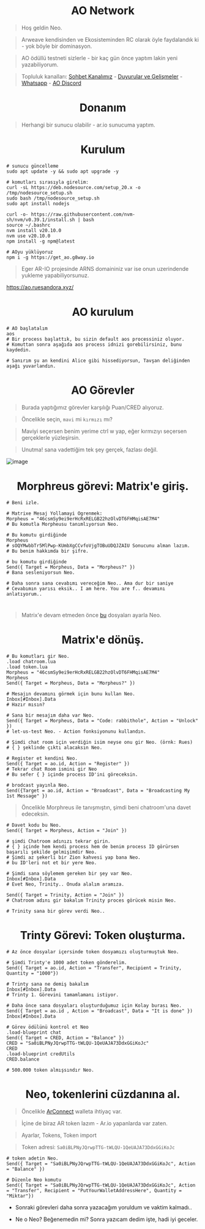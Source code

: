 <h1 align="center"> AO Network </h1>

> Hoş geldin Neo.

> Arweave kendisinden ve Ekosisteminden RC olarak öyle faydalandık ki - yok böyle bir dominasyon.

> AO ödüllü testneti sizlerle - bir kaç gün önce yaptım lakin yeni yazabiliyorum.

> Topluluk kanalları: [Sohbet Kanalımız](https://t.me/RuesChat) - [Duyurular ve Gelişmeler](https://t.me/RuesAnnouncement) - [Whatsapp](https://whatsapp.com/channel/0029VaBcj7V1dAw1H2KhMk34) - [AO Discord](https://discord.gg/mSguxVuV)

<h1 align="center"> Donanım </h1>

> Herhangi bir sunucu olabilir - ar.io sunucuma yaptım.

<h1 align="center"> Kurulum </h1>

```console
# sunucu güncelleme
sudo apt update -y && sudo apt upgrade -y

# komutları sırasıyla girelim:
curl -sL https://deb.nodesource.com/setup_20.x -o /tmp/nodesource_setup.sh
sudo bash /tmp/nodesource_setup.sh
sudo apt install nodejs

curl -o- https://raw.githubusercontent.com/nvm-sh/nvm/v0.39.1/install.sh | bash
source ~/.bashrc
nvm install v20.10.0
nvm use v20.10.0
npm install -g npm@latest

# AOyu yüklüyoruz
npm i -g https://get_ao.g8way.io
```

> Eger AR-IO projesinde ARNS domaininiz var ise onun uzerindende yukleme yapabiliyorsunuz.

https://ao.ruesandora.xyz/

<h1 align="center"> AO kurulum </h1>

```console
# AO başlatalım
aos
# Bir process başlattık, bu sizin default aos processiniz oluyor.
# Komuttan sonra aşağıda aos process idnizi gorebilirsiniz, bunu kaydedin.

# Sanırım şu an kendini Alice gibi hissediyorsun, Tavşan deliğinden aşağı yuvarlandın.
```

<h1 align="center"> AO Görevler </h1>

> Burada yaptığımız görevler karşılığı Puan/CRED alıyoruz.

> Öncelikle seçin, `mavi` mi `kırmızı` mı?

> Maviyi seçersen benim yerime ctrl w yap, eğer kırmızıyı seçersen gerçeklerle yüzleşirsin.

> Unutma! sana vadettiğim tek şey gerçek, fazlası değil.

![image](https://github.com/ruesandora/AO/assets/101149671/64034e80-1798-4434-8cd5-44e9ca0bf4a3)

<h1 align="center"> Morphreus görevi: Matrix'e giriş. </h1>

```console
# Beni izle.

# Matrixe Mesaj Yollamayi Ogrenmek:
Morpheus = "46csmSy9ei9erHcRxRELGB22hzOlvDT6FHMqisAE7M4"
# Bu komutla Morpheusu tanımlıyorsun Neo.

# Bu komutu girdiğinde
Morpheus
# sOQYMwbbTr5MlPwp-KUmbXgCCvfoVjgTOBuUDQJZAIU Sonucunu alman lazım.
# Bu benim hakkımda bir şifre.

# bu komutu girdiğinde
Send({ Target = Morpheus, Data = "Morpheus?" })
# Bana sesleniyorsun Neo.

# Daha sonra sana cevabımı vereceğim Neo.. Ama dur bir saniye
# Cevabımın yarısı eksik.. I am here. You are f.. devamını anlatıyorum..
```

#

> Matrix'e devam etmeden önce [bu](https://github.com/ruesandora/AO/blob/main/chatroom.md) dosyaları ayarla Neo.

<h1 align="center"> Matrix'e dönüş. </h1>

```console
# Bu komutları gir Neo.
.load chatroom.lua
.load token.lua
Morpheus = "46csmSy9ei9erHcRxRELGB22hzOlvDT6FHMqisAE7M4"
Morpheus
Send({ Target = Morpheus, Data = "Morpheus?" })

# Mesajın devamını görmek için bunu kullan Neo.
Inbox[#Inbox].Data
# Hazır mısın?

# Sana bir mesajım daha var Neo.
Send({ Target = Morpheus, Data = "Code: rabbithole", Action = "Unlock" })
# let-us-test Neo. - Action fonksiyonunu kullandın.

# Şimdi chat room için verdiğin isim neyse onu gir Neo. (örnk: Rues)
# { } şeklinde çıktı alacaksın Neo.

# Register et kendini Neo.
Send({ Target = ao.id, Action = "Register" })
# Tekrar chat Room ismini gir Neo
# Bu sefer { } içinde process ID'ini göreceksin.

# brodcast yayınla Neo.
Send({Target = ao.id, Action = "Broadcast", Data = "Broadcasting My 1st Message" })
```

> Öncelikle Morphreus ile tanışmıştın, şimdi beni chatroom'una davet edeceksin.

```console
# Davet kodu bu Neo.
Send({ Target = Morpheus, Action = "Join" })

# şimdi Chatroom adınızı tekrar girin.
# { } içinde hem kendi process hem de benim process ID görürsen başarılı şekilde gelmişimdir Neo.
# Şimdi az şekerli bir Zion kahvesi yap bana Neo.
# bu ID'leri not et bir yere Neo.

# Şimdi sana söylemem gereken bir şey var Neo.
Inbox[#Inbox].Data 
# Evet Neo, Trinity.. Onuda alalım aramıza.

Send({ Target = Trinity, Action = "Join" })
# Chatroom adını gir bakalım Trinity proces görücek misin Neo.

# Trinity sana bir görev verdi Neo..
````

<h1 align="center"> Trinty Görevi: Token oluşturma. </h1>


```console
# Az önce dosyalar içersinde token dosyamızı oluşturmuştuk Neo.

# Şimdi Trinty'e 1000 adet token gönderelim.
Send({ Target = ao.id, Action = "Transfer", Recipient = Trinity, Quantity = "1000"})

# Trinty sana ne demiş bakalım
Inbox[#Inbox].Data 
# Trinty 1. Görevini tamamlamanı istiyor.

# Daha önce sana dosyaları oluşturduğumuz için Kolay burası Neo.
Send({ Target = ao.id , Action = "Broadcast", Data = "It is done" })
Inbox[#Inbox].Data 

# Görev ödülünü kontrol et Neo
.load-blueprint chat
Send({ Target = CRED, Action = "Balance" })
CRED = "Sa0iBLPNyJQrwpTTG-tWLQU-1QeUAJA73DdxGGiKoJc"
CRED
.load-blueprint credUtils
CRED.balance

# 500.000 token almışsındır Neo.
```

<h1 align="center"> Neo, tokenlerini cüzdanına al. </h1>

> Öncelikle [ArConnect](https://www.arconnect.io/) walleta ihtiyaç var.

> İçine de biraz AR token lazım - Ar.io yapanlarda var zaten.

> Ayarlar, Tokens, Token import

> Token adresi: `Sa0iBLPNyJQrwpTTG-tWLQU-1QeUAJA73DdxGGiKoJc`


```console
# token adetin Neo.
Send({ Target = "Sa0iBLPNyJQrwpTTG-tWLQU-1QeUAJA73DdxGGiKoJc", Action = "Balance" })

# Düzenle Neo komutu
Send({ Target = "Sa0iBLPNyJQrwpTTG-tWLQU-1QeUAJA73DdxGGiKoJc", Action = "Transfer", Recipient = "PutYourWalletAddressHere", Quantity = "Miktar"})
```

* Sonraki görevleri daha sonra yazacağım yoruldum ve vaktim kalmadı..

* Ne o Neo? Beğenemedin mi? Sonra yazıcam dedim işte, hadi iyi geceler.




